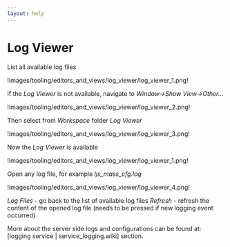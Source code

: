 ```yaml
---
layout: help
---
```


Log Viewer
===

List all available log files

!images/tooling/editors_and_views/log_viewer/log_viewer_1.png!

If the *Log Viewer* is not available, navigate to *Window->Show View->Other...*

!images/tooling/editors_and_views/log_viewer/log_viewer_2.png!

Then select from *Workspace* folder *Log Viewer*

!images/tooling/editors_and_views/log_viewer/log_viewer_3.png!

Now the *Log Viewer* is available

!images/tooling/editors_and_views/log_viewer/log_viewer_1.png!

Open any log file, for example *ljs_mass_cfg.log*

!images/tooling/editors_and_views/log_viewer/log_viewer_4.png!

*Log Files* - go back to the list of available log files
*Refresh* - refresh the content of the opened log file (needs to be pressed if new logging event occurred)

More about the server side logs and configurations can be found at: [logging service | service_logging.wiki] section.
